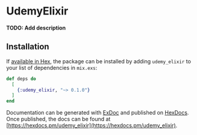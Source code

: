 # UdemyElixir

**TODO: Add description**

## Installation

If [available in Hex](https://hex.pm/docs/publish), the package can be installed
by adding `udemy_elixir` to your list of dependencies in `mix.exs`:

```elixir
def deps do
  [
    {:udemy_elixir, "~> 0.1.0"}
  ]
end
```

Documentation can be generated with [ExDoc](https://github.com/elixir-lang/ex_doc)
and published on [HexDocs](https://hexdocs.pm). Once published, the docs can
be found at [https://hexdocs.pm/udemy_elixir](https://hexdocs.pm/udemy_elixir).

